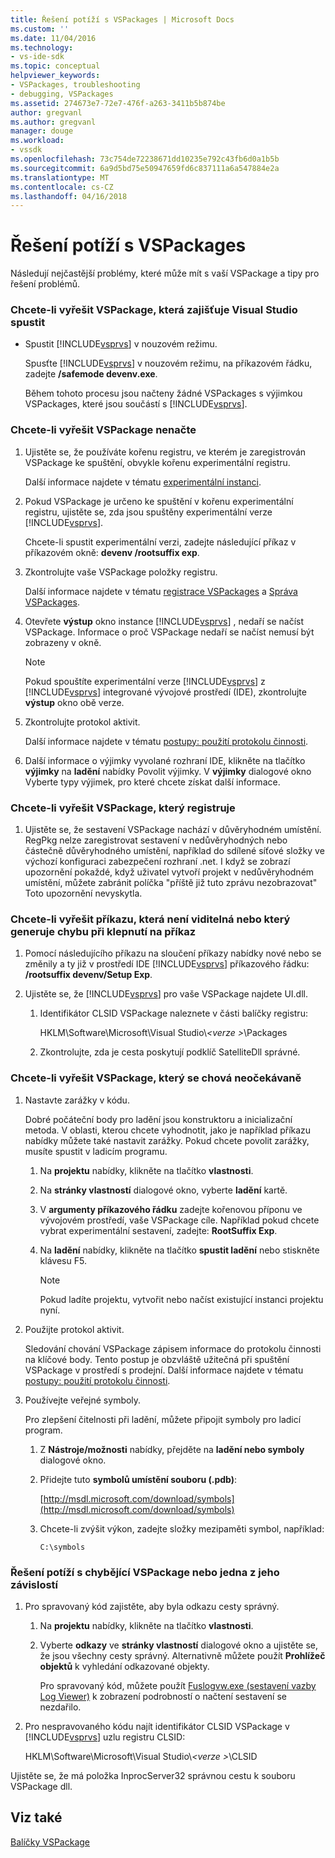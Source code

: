 ```yaml
---
title: Řešení potíží s VSPackages | Microsoft Docs
ms.custom: ''
ms.date: 11/04/2016
ms.technology:
- vs-ide-sdk
ms.topic: conceptual
helpviewer_keywords:
- VSPackages, troubleshooting
- debugging, VSPackages
ms.assetid: 274673e7-72e7-476f-a263-3411b5b874be
author: gregvanl
ms.author: gregvanl
manager: douge
ms.workload:
- vssdk
ms.openlocfilehash: 73c754de72238671dd10235e792c43fb6d0a1b5b
ms.sourcegitcommit: 6a9d5bd75e50947659fd6c837111a6a547884e2a
ms.translationtype: MT
ms.contentlocale: cs-CZ
ms.lasthandoff: 04/16/2018
---
```

# <a name="troubleshooting-vspackages"></a>Řešení potíží s VSPackages
Následují nejčastější problémy, které může mít s vaší VSPackage a tipy pro řešení problémů.  
  
### <a name="to-troubleshoot-a-vspackage-that-keeps-visual-studio-from-starting"></a>Chcete-li vyřešit VSPackage, která zajišťuje Visual Studio spustit  
  
-   Spustit [!INCLUDE[vsprvs](../code-quality/includes/vsprvs_md.md)] v nouzovém režimu.  
  
     Spusťte [!INCLUDE[vsprvs](../code-quality/includes/vsprvs_md.md)] v nouzovém režimu, na příkazovém řádku, zadejte **/safemode devenv.exe**.  
  
     Během tohoto procesu jsou načteny žádné VSPackages s výjimkou VSPackages, které jsou součástí s [!INCLUDE[vsprvs](../code-quality/includes/vsprvs_md.md)].  
  
### <a name="to-troubleshoot-a-vspackage-that-does-not-load"></a>Chcete-li vyřešit VSPackage nenačte  
  
1.  Ujistěte se, že používáte kořenu registru, ve kterém je zaregistrován VSPackage ke spuštění, obvykle kořenu experimentální registru.  
  
     Další informace najdete v tématu [experimentální instanci](../extensibility/the-experimental-instance.md).  
  
2.  Pokud VSPackage je určeno ke spuštění v kořenu experimentální registru, ujistěte se, zda jsou spuštěny experimentální verze [!INCLUDE[vsprvs](../code-quality/includes/vsprvs_md.md)].  
  
     Chcete-li spustit experimentální verzi, zadejte následující příkaz v příkazovém okně: **devenv /rootsuffix exp**.  
  
3.  Zkontrolujte vaše VSPackage položky registru.  
  
     Další informace najdete v tématu [registrace VSPackages](http://msdn.microsoft.com/en-us/31e6050f-1457-4849-944a-a3c36b76f3dd) a [Správa VSPackages](../extensibility/managing-vspackages.md).  
  
4.  Otevřete **výstup** okno instance [!INCLUDE[vsprvs](../code-quality/includes/vsprvs_md.md)] , nedaří se načíst VSPackage. Informace o proč VSPackage nedaří se načíst nemusí být zobrazeny v okně.  
  
    > [!NOTE]
    >  Pokud spouštíte experimentální verze [!INCLUDE[vsprvs](../code-quality/includes/vsprvs_md.md)] z [!INCLUDE[vsprvs](../code-quality/includes/vsprvs_md.md)] integrované vývojové prostředí (IDE), zkontrolujte **výstup** okno obě verze.  
  
5.  Zkontrolujte protokol aktivit.  
  
     Další informace najdete v tématu [postupy: použití protokolu činnosti](../extensibility/how-to-use-the-activity-log.md).  
  
6.  Další informace o výjimky vyvolané rozhraní IDE, klikněte na tlačítko **výjimky** na **ladění** nabídky Povolit výjimky. V **výjimky** dialogové okno Vyberte typy výjimek, pro které chcete získat další informace.  
  
### <a name="to-troubleshoot-a-vspackage-that-does-not-register"></a>Chcete-li vyřešit VSPackage, který registruje  
  
1.  Ujistěte se, že sestavení VSPackage nachází v důvěryhodném umístění. RegPkg nelze zaregistrovat sestavení v nedůvěryhodných nebo částečně důvěryhodného umístění, například do sdílené síťové složky ve výchozí konfiguraci zabezpečení rozhraní .net. I když se zobrazí upozornění pokaždé, když uživatel vytvoří projekt v nedůvěryhodném umístění, můžete zabránit políčka "příště již tuto zprávu nezobrazovat" Toto upozornění nevyskytla.  
  
### <a name="to-troubleshoot-a-command-that-is-not-visible-or-that-generates-an-error-when-you-click-a-command"></a>Chcete-li vyřešit příkazu, která není viditelná nebo který generuje chybu při klepnutí na příkaz  
  
1.  Pomocí následujícího příkazu na sloučení příkazy nabídky nové nebo se změnily a ty již v prostředí IDE [!INCLUDE[vsprvs](../code-quality/includes/vsprvs_md.md)] příkazového řádku: **/rootsuffix devenv/Setup Exp**.  
  
2.  Ujistěte se, že [!INCLUDE[vsprvs](../code-quality/includes/vsprvs_md.md)] pro vaše VSPackage najdete UI.dll.  
  
    1.  Identifikátor CLSID VSPackage naleznete v části balíčky registru:  
  
         HKLM\Software\Microsoft\Visual Studio\\*\<verze >*\Packages  
  
    2.  Zkontrolujte, zda je cesta poskytují podklíč SatelliteDll správné.  
  
### <a name="to-troubleshoot-a-vspackage-that-behaves-unexpectedly"></a>Chcete-li vyřešit VSPackage, který se chová neočekávaně  
  
1.  Nastavte zarážky v kódu.  
  
     Dobré počáteční body pro ladění jsou konstruktoru a inicializační metoda. V oblasti, kterou chcete vyhodnotit, jako je například příkazu nabídky můžete také nastavit zarážky. Pokud chcete povolit zarážky, musíte spustit v ladicím programu.  
  
    1.  Na **projektu** nabídky, klikněte na tlačítko **vlastnosti**.  
  
    2.  Na **stránky vlastností** dialogové okno, vyberte **ladění** kartě.  
  
    3.  V **argumenty příkazového řádku** zadejte kořenovou příponu ve vývojovém prostředí, vaše VSPackage cíle. Například pokud chcete vybrat experimentální sestavení, zadejte: **RootSuffix Exp**.  
  
    4.  Na **ladění** nabídky, klikněte na tlačítko **spustit ladění** nebo stiskněte klávesu F5.  
  
        > [!NOTE]
        >  Pokud ladíte projektu, vytvořit nebo načíst existující instanci projektu nyní.  
  
2.  Použijte protokol aktivit.  
  
     Sledování chování VSPackage zápisem informace do protokolu činnosti na klíčové body. Tento postup je obzvláště užitečná při spuštění VSPackage v prostředí s prodejní. Další informace najdete v tématu [postupy: použití protokolu činnosti](../extensibility/how-to-use-the-activity-log.md).  
  
3.  Používejte veřejné symboly.  
  
     Pro zlepšení čitelnosti při ladění, můžete připojit symboly pro ladicí program.  
  
    1.  Z **Nástroje/možnosti** nabídky, přejděte na **ladění nebo symboly** dialogové okno.  
  
    2.  Přidejte tuto **symbolů umístění souboru (.pdb)**:  
  
         [http://msdl.microsoft.com/download/symbols](http://msdl.microsoft.com/download/symbols)  
  
    3.  Chcete-li zvýšit výkon, zadejte složky mezipaměti symbol, například:  
  
        ```  
        C:\symbols  
        ```  
  
### <a name="to-troubleshoot-a-missing-vspackage-or-one-of-its-dependencies"></a>Řešení potíží s chybějící VSPackage nebo jedna z jeho závislostí  
  
1.  Pro spravovaný kód zajistěte, aby byla odkazu cesty správný.  
  
    1.  Na **projektu** nabídky, klikněte na tlačítko **vlastnosti**.  
  
    2.  Vyberte **odkazy** ve **stránky vlastností** dialogové okno a ujistěte se, že jsou všechny cesty správný. Alternativně můžete použít **Prohlížeč objektů** k vyhledání odkazované objekty.  
  
         Pro spravovaný kód, můžete použít [Fuslogvw.exe (sestavení vazby Log Viewer)](/dotnet/framework/tools/fuslogvw-exe-assembly-binding-log-viewer) k zobrazení podrobností o načtení sestavení se nezdařilo.  
  
2.  Pro nespravovaného kódu najít identifikátor CLSID VSPackage v [!INCLUDE[vsprvs](../code-quality/includes/vsprvs_md.md)] uzlu registru CLSID:  
  
     HKLM\Software\Microsoft\Visual Studio\\*\<verze >*\CLSID  
  
 Ujistěte se, že má položka InprocServer32 správnou cestu k souboru VSPackage dll.  
  
## <a name="see-also"></a>Viz také  
 [Balíčky VSPackage](../extensibility/internals/vspackages.md)